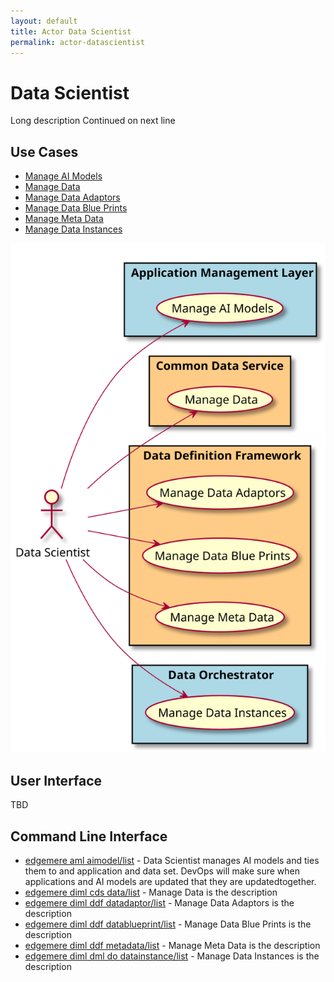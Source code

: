 ```yaml
---
layout: default
title: Actor Data Scientist
permalink: actor-datascientist
---
```


# Data Scientist

Long description Continued on next line



## Use Cases

* [Manage AI Models](usecase-ManageAIModels)
* [Manage Data](usecase-ManageData)
* [Manage Data Adaptors](usecase-ManageDataAdaptors)
* [Manage Data Blue Prints](usecase-ManageDataBluePrints)
* [Manage Meta Data](usecase-ManageMetaData)
* [Manage Data Instances](usecase-ManageDataInstances)

  
![Use Case Diagram](./UseCase.svg)

## User Interface
TBD

## Command Line Interface
* [ edgemere aml aimodel/list](action--edgemere-aml-aimodel-list) - Data Scientist manages AI models and ties them to and application and data set. DevOps will make sure when applications and AI models are updated that they are updatedtogether.
* [ edgemere diml cds data/list](action--edgemere-diml-cds-data-list) - Manage Data is the description
* [ edgemere diml ddf datadaptor/list](action--edgemere-diml-ddf-datadaptor-list) - Manage Data Adaptors is the description
* [ edgemere diml ddf datablueprint/list](action--edgemere-diml-ddf-datablueprint-list) - Manage Data Blue Prints is the description
* [ edgemere diml ddf metadata/list](action--edgemere-diml-ddf-metadata-list) - Manage Meta Data is the description
* [ edgemere diml dml do datainstance/list](action--edgemere-diml-dml-do-datainstance-list) - Manage Data Instances is the description


